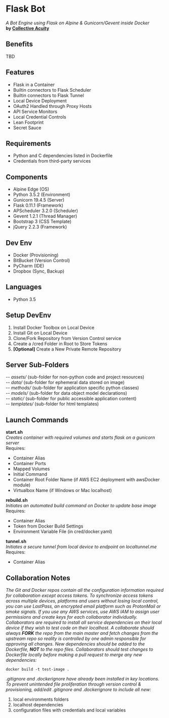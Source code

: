 # Flask Bot  
_A Bot Engine using Flask on Alpine & Gunicorn/Gevent inside Docker_  
**by [Collective Acuity](http://collectiveacuity.com)**

## Benefits
TBD

## Features
- Flask in a Container
- Builtin connectors to Flask Scheduler
- Builtin connectors to Flask Tunnel
- Local Device Deployment
- OAuth2 Handled through Proxy Hosts
- API Service Monitors
- Local Credential Controls
- Lean Footprint
- Secret Sauce

## Requirements
- Python and C dependencies listed in Dockerfile
- Credentials from third-party services

## Components
- Alpine Edge (OS)
- Python 3.5.2 (Environment)
- Gunicorn 19.4.5 (Server)
- Flask 0.11.1 (Framework)
- APScheduler 3.2.0 (Scheduler)
- Gevent 1.2.1 (Thread Manager)
- Bootstrap 3 (CSS Template)
- jQuery 2.2.3 (Framework)

## Dev Env
- Docker (Provisioning)
- BitBucket (Version Control)
- PyCharm (IDE)
- Dropbox (Sync, Backup)

## Languages
- Python 3.5

## Setup DevEnv
1. Install Docker Toolbox on Local Device
2. Install Git on Local Device
3. Clone/Fork Repository from Version Control service
4. Create a /cred Folder in Root to Store Tokens
5. **[Optional]** Create a New Private Remote Repository

## Server Sub-Folders
-- _assets/_ (sub-folder for non-python code and project resources)   
-- _data/_ (sub-folder for ephemeral data stored on image)  
-- _methods/_ (sub-folder for application specific python classes)  
-- _models/_ (sub-folder for data object model declarations)  
-- _static/_ (sub-folder for public accessible application content)  
-- _templates/_ (sub-folder for html templates)

## Launch Commands
**start.sh**  
_Creates container with required volumes and starts flask on a gunicorn server_  
Requires:  

- Container Alias
- Container Ports
- Mapped Volumes
- Initial Command
- Container Root Folder Name (if AWS EC2 deployment with awsDocker module)
- Virtualbox Name (if Windows or Mac localhost)

**rebuild.sh**  
_Initiates an automated build command on Docker to update base image_  
Requires:  

- Container Alias
- Token from Docker Build Settings
- Environment Variable File (in cred/docker.yaml)

**tunnel.sh**  
_Initiates a secure tunnel from local device to endpoint on localtunnel.me_  
Requires:  

- Container Alias

## Collaboration Notes
_The Git and Docker repos contain all the configuration information required for collaboration except access tokens. To synchronize access tokens across multiple devices, platforms and users without losing local control, you can use LastPass, an encrypted email platform such as ProtonMail or smoke signals. If you use any AWS services, use AWS IAM to assign user permissions and create keys for each collaborator individually. Collaborators are required to install all service dependencies on their local device if they wish to test code on their localhost. A collaborate should always **FORK** the repo from the main master and fetch changes from the upstream repo so reality is controlled by one admin responsible for approving all changes. New dependencies should be added to the Dockerfile, **NOT** to the repo files. Collaborators should test changes to Dockerfile locally before making a pull request to merge any new dependencies:_  

```
docker build -t test-image .
```

_.gitignore and .dockerignore have already been installed in key locations. To prevent unintended file proliferation through version control & provisioning, add/edit .gitignore and .dockerignore to include all new:_  

1. local environments folders
2. localhost dependencies
3. configuration files with credentials and local variables